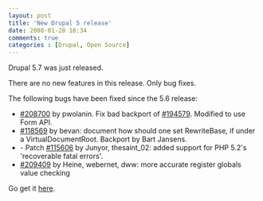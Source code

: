 ```yaml
---
layout: post
title: 'New Drupal 5 release'
date: 2008-01-28 16:34
comments: true
categories : [Drupal, Open Source]
---  
```


Drupal 5.7 was just released.

There are no new features in this release. Only bug fixes.
<p>The following bugs have been fixed since the 5.6 release:</p> <ul><li><a href="http://drupal.org/node/208700" rel="nofollow">#208700</a> by pwolanin. Fix bad backport of <a href="http://drupal.org/node/194579" rel="nofollow">#194579</a>. Modified to use Form API.</li><li><a href="http://drupal.org/node/118569" rel="nofollow">#118569</a> by bevan: document how should one set RewriteBase, if under a VirtualDocumentRoot. Backport by Bart Jansens.</li><li>- Patch <a href="http://drupal.org/node/115606" rel="nofollow">#115606</a> by Junyor, thesaint_02: added support for PHP 5.2's 'recoverable fatal errors'.</li><li><a href="http://drupal.org/node/209409" rel="nofollow">#209409</a> by Heine, webernet, dww: more accurate register globals value checking</li></ul>

Go get it <a href="http://ftp.drupal.org/files/projects/drupal-5.7.tar.gz">here</a>.

